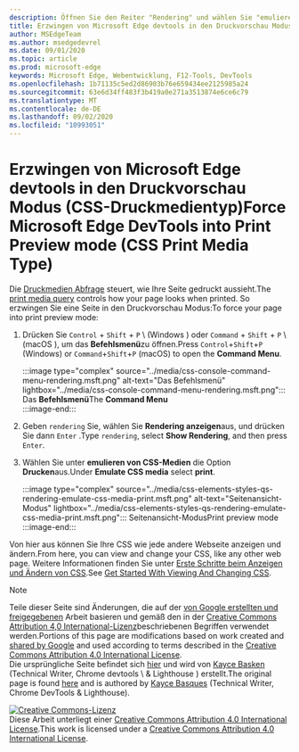 ```yaml
---
description: Öffnen Sie den Reiter "Rendering" und wählen Sie "emulieren von CSS-Medien" > "Drucken".
title: Erzwingen von Microsoft Edge devtools in den Druckvorschau Modus (CSS-Druckmedientyp)
author: MSEdgeTeam
ms.author: msedgedevrel
ms.date: 09/01/2020
ms.topic: article
ms.prod: microsoft-edge
keywords: Microsoft Edge, Webentwicklung, F12-Tools, DevTools
ms.openlocfilehash: 1b71135c5ed2d86903b76e659434ee2125985a24
ms.sourcegitcommit: 63e6d34ff483f3b419a0e271a3513874e6ce6c79
ms.translationtype: MT
ms.contentlocale: de-DE
ms.lasthandoff: 09/02/2020
ms.locfileid: "10993051"
---
```

<!-- Copyright Kayce Basques 

   Licensed under the Apache License, Version 2.0 (the "License");
   you may not use this file except in compliance with the License.
   You may obtain a copy of the License at

       https://www.apache.org/licenses/LICENSE-2.0

   Unless required by applicable law or agreed to in writing, software
   distributed under the License is distributed on an "AS IS" BASIS,
   WITHOUT WARRANTIES OR CONDITIONS OF ANY KIND, either express or implied.
   See the License for the specific language governing permissions and
   limitations under the License.  -->





# <span data-ttu-id="8a32e-104">Erzwingen von Microsoft Edge devtools in den Druckvorschau Modus (CSS-Druckmedientyp)</span><span class="sxs-lookup"><span data-stu-id="8a32e-104">Force Microsoft Edge DevTools into Print Preview mode (CSS Print Media Type)</span></span>   



<span data-ttu-id="8a32e-105">Die [Druckmedien Abfrage][MDNUsingMediaQueries] steuert, wie Ihre Seite gedruckt aussieht.</span><span class="sxs-lookup"><span data-stu-id="8a32e-105">The [print media query][MDNUsingMediaQueries] controls how your page looks when printed.</span></span>  <span data-ttu-id="8a32e-106">So erzwingen Sie eine Seite in den Druckvorschau Modus:</span><span class="sxs-lookup"><span data-stu-id="8a32e-106">To force your page into print preview mode:</span></span>  

1.  <span data-ttu-id="8a32e-107">Drücken Sie `Control` + `Shift` + `P` \ (Windows \) oder `Command` + `Shift` + `P` \ (macOS \), um das **Befehlsmenü**zu öffnen.</span><span class="sxs-lookup"><span data-stu-id="8a32e-107">Press `Control`+`Shift`+`P` \(Windows\) or `Command`+`Shift`+`P` \(macOS\) to open the **Command Menu**.</span></span>  
    
    :::image type="complex" source="../media/css-console-command-menu-rendering.msft.png" alt-text="Das Befehlsmenü" lightbox="../media/css-console-command-menu-rendering.msft.png":::
       <span data-ttu-id="8a32e-109">Das **Befehlsmenü**</span><span class="sxs-lookup"><span data-stu-id="8a32e-109">The **Command Menu**</span></span>  
    :::image-end:::  
    
1.  <span data-ttu-id="8a32e-110">Geben `rendering` Sie, wählen Sie **Rendering anzeigen**aus, und drücken Sie dann `Enter` .</span><span class="sxs-lookup"><span data-stu-id="8a32e-110">Type `rendering`, select **Show Rendering**, and then press `Enter`.</span></span>  
1.  <span data-ttu-id="8a32e-111">Wählen Sie unter **emulieren von CSS-Medien** die Option **Drucken**aus.</span><span class="sxs-lookup"><span data-stu-id="8a32e-111">Under **Emulate CSS media** select **print**.</span></span>  
    
    :::image type="complex" source="../media/css-elements-styles-qs-rendering-emulate-css-media-print.msft.png" alt-text="Seitenansicht-Modus" lightbox="../media/css-elements-styles-qs-rendering-emulate-css-media-print.msft.png":::
       <span data-ttu-id="8a32e-113">Seitenansicht-Modus</span><span class="sxs-lookup"><span data-stu-id="8a32e-113">Print preview mode</span></span>  
    :::image-end:::  
    
<span data-ttu-id="8a32e-114">Von hier aus können Sie Ihre CSS wie jede andere Webseite anzeigen und ändern.</span><span class="sxs-lookup"><span data-stu-id="8a32e-114">From here, you can view and change your CSS, like any other web page.</span></span>  <span data-ttu-id="8a32e-115">Weitere Informationen finden Sie unter [Erste Schritte beim Anzeigen und Ändern von CSS][DevToolsCSSGetStarted].</span><span class="sxs-lookup"><span data-stu-id="8a32e-115">See [Get Started With Viewing And Changing CSS][DevToolsCSSGetStarted].</span></span>  

<!--  
 


-->  

<!-- links -->  

[MicrosoftEdgeDevTools]: ../../devtools-guide-chromium.md "Microsoft Edge (Chrom)-Entwicklertools | Microsoft docs"  
[DevToolsCSSGetStarted]: ./index.md "Erste Schritte mit dem anzeigen und Ändern von CSS | Microsoft docs"  

[MDNUsingMediaQueries]: https://developer.mozilla.org/docs/Web/CSS/Media_Queries/Using_media_queries "Verwenden von medienabfragen | MDN"  

> [!NOTE]
> <span data-ttu-id="8a32e-119">Teile dieser Seite sind Änderungen, die auf der [von Google erstellten und freigegebenen][GoogleSitePolicies] Arbeit basieren und gemäß den in der [Creative Commons Attribution 4,0 International-Lizenz][CCA4IL]beschriebenen Begriffen verwendet werden.</span><span class="sxs-lookup"><span data-stu-id="8a32e-119">Portions of this page are modifications based on work created and [shared by Google][GoogleSitePolicies] and used according to terms described in the [Creative Commons Attribution 4.0 International License][CCA4IL].</span></span>  
> <span data-ttu-id="8a32e-120">Die ursprüngliche Seite befindet sich [hier](https://developers.google.com/web/tools/chrome-devtools/css/print-preview) und wird von [Kayce Basken][KayceBasques] (Technical Writer, Chrome devtools \ & Lighthouse \) erstellt.</span><span class="sxs-lookup"><span data-stu-id="8a32e-120">The original page is found [here](https://developers.google.com/web/tools/chrome-devtools/css/print-preview) and is authored by [Kayce Basques][KayceBasques] \(Technical Writer, Chrome DevTools \& Lighthouse\).</span></span>  

[![Creative Commons-Lizenz][CCby4Image]][CCA4IL]  
<span data-ttu-id="8a32e-122">Diese Arbeit unterliegt einer [Creative Commons Attribution 4.0 International License][CCA4IL].</span><span class="sxs-lookup"><span data-stu-id="8a32e-122">This work is licensed under a [Creative Commons Attribution 4.0 International License][CCA4IL].</span></span>  

[CCA4IL]: https://creativecommons.org/licenses/by/4.0  
[CCby4Image]: https://i.creativecommons.org/l/by/4.0/88x31.png  
[GoogleSitePolicies]: https://developers.google.com/terms/site-policies  
[KayceBasques]: https://developers.google.com/web/resources/contributors/kaycebasques  
